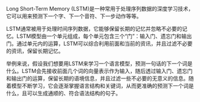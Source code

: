 Long Short-Term Memory (LSTM)是一种常用于处理序列数据的深度学习技术，它可以用来预测下一个字、下一个音符、下一步动作等等。

LSTM通常被用于处理时间序列数据，它能够保留长期的记忆并忽略不必要的记忆。LSTM模型由一个单元组成，每个单元包含三个“门”：输入门、遗忘门和输出门。通过单元内的运算，LSTM可以综合利用前面和当前的资讯，并且过滤不必要的资讯，保留长期记忆。

举例来说，假设我们想要用LSTM来学习一个语言模型，预测一句话的下一个词是什么。LSTM会先接收前面几个词的向量表示作为输入，随后透过输入门、遗忘门和输出门的运算，保留长期的语境信息，并且过滤一些不必要的无意义的信息。随着模型不断学习，它会逐渐掌握语言结构和关键词，从而更准确的预测下一个词是什么，且可以生成通顺的、符合语法结构的句子。